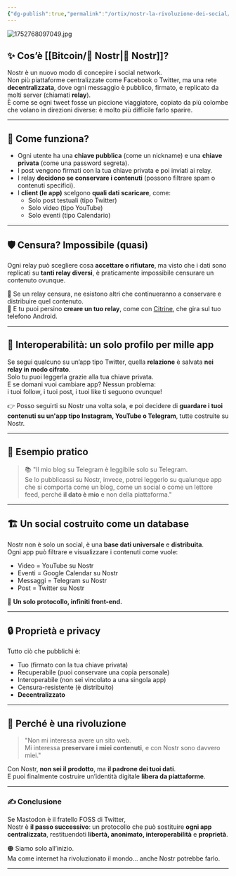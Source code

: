 ```yaml
---
{"dg-publish":true,"permalink":"/ortix/nostr-la-rivoluzione-dei-social/","title":"Nostr — Il web diventa tuo","tags":["nostr","social","decentralizzazione","dati","libertà"]}
---
```




![1752768097049.jpg](/img/user/1752768097049.jpg)
## ✨ Cos’è [[Bitcoin/📡 Nostr\|📡 Nostr]]?

Nostr è un nuovo modo di concepire i social network.  
Non più piattaforme centralizzate come Facebook o Twitter, ma una rete **decentralizzata**, dove ogni messaggio è pubblico, firmato, e replicato da molti server (chiamati **relay**).  
È come se ogni tweet fosse un piccione viaggiatore, copiato da più colombe che volano in direzioni diverse: è molto più difficile farlo sparire.

---

## 🧠 Come funziona?

- Ogni utente ha una **chiave pubblica** (come un nickname) e una **chiave privata** (come una password segreta).
- I post vengono firmati con la tua chiave privata e poi inviati ai relay.
- I relay **decidono se conservare i contenuti** (possono filtrare spam o contenuti specifici).
- I **client (le app)** scelgono **quali dati scaricare**, come:
  - Solo post testuali (tipo Twitter)
  - Solo video (tipo YouTube)
  - Solo eventi (tipo Calendario)

---

## 🛡️ Censura? Impossibile (quasi)

Ogni relay può scegliere cosa **accettare o rifiutare**, ma visto che i dati sono replicati su **tanti relay diversi**, è praticamente impossibile censurare un contenuto ovunque.

📌 Se un relay censura, ne esistono altri che continueranno a conservare e distribuire quel contenuto.  
📌 E tu puoi persino **creare un tuo relay**, come con [Citrine](https://codeberg.org/citrine/citrine), che gira sul tuo telefono Android.

---

## 📱 Interoperabilità: un solo profilo per mille app

Se segui qualcuno su un’app tipo Twitter, quella **relazione** è salvata **nei relay in modo cifrato**.  
Solo tu puoi leggerla grazie alla tua chiave privata.  
E se domani vuoi cambiare app? Nessun problema:  
i tuoi follow, i tuoi post, i tuoi like ti seguono ovunque!

👉 Posso seguirti su Nostr una volta sola, e poi decidere di **guardare i tuoi contenuti su un'app tipo Instagram, YouTube o Telegram**, tutte costruite su Nostr.

---

## 🧰 Esempio pratico

> 📚 "Il mio blog su Telegram è leggibile solo su Telegram.  
> Se lo pubblicassi su Nostr, invece, potrei leggerlo su qualunque app che si comporta come un blog, come un social o come un lettore feed, perché **il dato è mio** e non della piattaforma."

---

## 🏗️ Un social costruito come un database

Nostr non è solo un social, è una **base dati universale** e **distribuita**.  
Ogni app può filtrare e visualizzare i contenuti come vuole:  
- Video = YouTube su Nostr  
- Eventi = Google Calendar su Nostr  
- Messaggi = Telegram su Nostr  
- Post = Twitter su Nostr

🔁 **Un solo protocollo, infiniti front-end.**

---

## 🔒 Proprietà e privacy

Tutto ciò che pubblichi è:
- Tuo (firmato con la tua chiave privata)
- Recuperabile (puoi conservare una copia personale)
- Interoperabile (non sei vincolato a una singola app)
- Censura-resistente (è distribuito)
- **Decentralizzato**

---

## 🧨 Perché è una rivoluzione

> "Non mi interessa avere un sito web.  
> Mi interessa **preservare i miei contenuti**, e con Nostr sono davvero miei."

Con Nostr, **non sei il prodotto**, ma **il padrone dei tuoi dati**.  
E puoi finalmente costruire un’identità digitale **libera da piattaforme**.

---

### ✍️ Conclusione

Se Mastodon è il fratello FOSS di Twitter,  
Nostr è **il passo successivo**: un protocollo che può sostituire **ogni app centralizzata**, restituendoti **libertà, anonimato, interoperabilità** e **proprietà**.

🟠 Siamo solo all’inizio.  
Ma come internet ha rivoluzionato il mondo… anche Nostr potrebbe farlo.

---